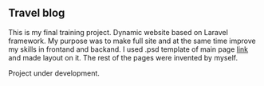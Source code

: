 ## Travel blog

This is my final training project. Dynamic website based on Laravel framework. My purpose was to make full site and at the same time improve my skills in frontand and backand. I used .psd template of main page [link](https://freebiesbug.com/psd-freebies/black-white-free-psd-template/) and made layout on it. The rest of the pages were invented by myself.


Project under development.
